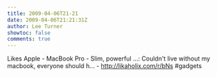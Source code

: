 ```yaml
---
title: 2009-04-06T21-21
date: 2009-04-06T21:21:31Z
author: Lee Turner
showtoc: false
comments: true
---
```


Likes Apple - MacBook Pro - Slim, powerful ...: Couldn't live without my macbook, everyone should h... - http://likaholix.com/r/bNs #gadgets

